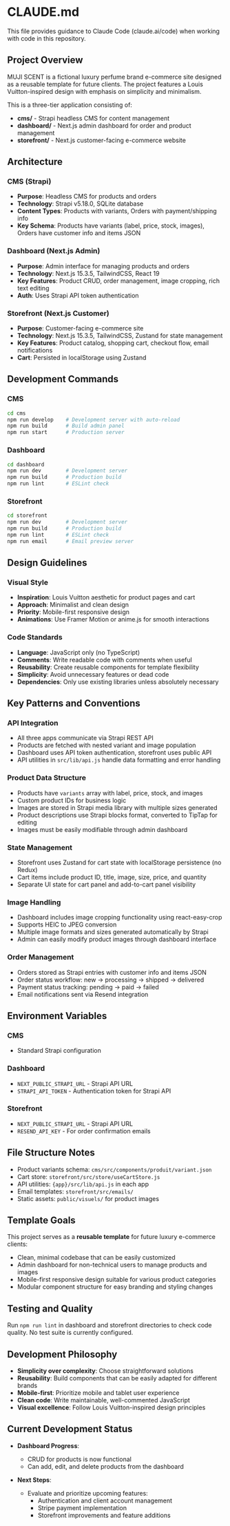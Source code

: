 # CLAUDE.md

This file provides guidance to Claude Code (claude.ai/code) when working with code in this repository.

## Project Overview

MUJI SCENT is a fictional luxury perfume brand e-commerce site designed as a reusable template for future clients. The project features a Louis Vuitton-inspired design with emphasis on simplicity and minimalism.

This is a three-tier application consisting of:
- **cms/** - Strapi headless CMS for content management
- **dashboard/** - Next.js admin dashboard for order and product management
- **storefront/** - Next.js customer-facing e-commerce website

## Architecture

### CMS (Strapi)
- **Purpose**: Headless CMS for products and orders
- **Technology**: Strapi v5.18.0, SQLite database
- **Content Types**: Products with variants, Orders with payment/shipping info
- **Key Schema**: Products have variants (label, price, stock, images), Orders have customer info and items JSON

### Dashboard (Next.js Admin)
- **Purpose**: Admin interface for managing products and orders
- **Technology**: Next.js 15.3.5, TailwindCSS, React 19
- **Key Features**: Product CRUD, order management, image cropping, rich text editing
- **Auth**: Uses Strapi API token authentication

### Storefront (Next.js Customer)
- **Purpose**: Customer-facing e-commerce site
- **Technology**: Next.js 15.3.5, TailwindCSS, Zustand for state management
- **Key Features**: Product catalog, shopping cart, checkout flow, email notifications
- **Cart**: Persisted in localStorage using Zustand

## Development Commands

### CMS
```bash
cd cms
npm run develop    # Development server with auto-reload
npm run build      # Build admin panel
npm run start      # Production server
```

### Dashboard
```bash
cd dashboard
npm run dev        # Development server
npm run build      # Production build
npm run lint       # ESLint check
```

### Storefront
```bash
cd storefront
npm run dev        # Development server
npm run build      # Production build
npm run lint       # ESLint check
npm run email      # Email preview server
```

## Design Guidelines

### Visual Style
- **Inspiration**: Louis Vuitton aesthetic for product pages and cart
- **Approach**: Minimalist and clean design
- **Priority**: Mobile-first responsive design
- **Animations**: Use Framer Motion or anime.js for smooth interactions

### Code Standards
- **Language**: JavaScript only (no TypeScript)
- **Comments**: Write readable code with comments when useful
- **Reusability**: Create reusable components for template flexibility
- **Simplicity**: Avoid unnecessary features or dead code
- **Dependencies**: Only use existing libraries unless absolutely necessary

## Key Patterns and Conventions

### API Integration
- All three apps communicate via Strapi REST API
- Products are fetched with nested variant and image population
- Dashboard uses API token authentication, storefront uses public API
- API utilities in `src/lib/api.js` handle data formatting and error handling

### Product Data Structure
- Products have `variants` array with label, price, stock, and images
- Custom product IDs for business logic
- Images are stored in Strapi media library with multiple sizes generated
- Product descriptions use Strapi blocks format, converted to TipTap for editing
- Images must be easily modifiable through admin dashboard

### State Management
- Storefront uses Zustand for cart state with localStorage persistence (no Redux)
- Cart items include product ID, title, image, size, price, and quantity
- Separate UI state for cart panel and add-to-cart panel visibility

### Image Handling
- Dashboard includes image cropping functionality using react-easy-crop
- Supports HEIC to JPEG conversion
- Multiple image formats and sizes generated automatically by Strapi
- Admin can easily modify product images through dashboard interface

### Order Management
- Orders stored as Strapi entries with customer info and items JSON
- Order status workflow: new → processing → shipped → delivered
- Payment status tracking: pending → paid → failed
- Email notifications sent via Resend integration

## Environment Variables

### CMS
- Standard Strapi configuration

### Dashboard
- `NEXT_PUBLIC_STRAPI_URL` - Strapi API URL
- `STRAPI_API_TOKEN` - Authentication token for Strapi API

### Storefront
- `NEXT_PUBLIC_STRAPI_URL` - Strapi API URL
- `RESEND_API_KEY` - For order confirmation emails

## File Structure Notes

- Product variants schema: `cms/src/components/produit/variant.json`
- Cart store: `storefront/src/store/useCartStore.js`
- API utilities: `{app}/src/lib/api.js` in each app
- Email templates: `storefront/src/emails/`
- Static assets: `public/visuels/` for product images

## Template Goals

This project serves as a **reusable template** for future luxury e-commerce clients:
- Clean, minimal codebase that can be easily customized
- Admin dashboard for non-technical users to manage products and images
- Mobile-first responsive design suitable for various product categories
- Modular component structure for easy branding and styling changes

## Testing and Quality

Run `npm run lint` in dashboard and storefront directories to check code quality. No test suite is currently configured.

## Development Philosophy

- **Simplicity over complexity**: Choose straightforward solutions
- **Reusability**: Build components that can be easily adapted for different brands
- **Mobile-first**: Prioritize mobile and tablet user experience
- **Clean code**: Write maintainable, well-commented JavaScript
- **Visual excellence**: Follow Louis Vuitton-inspired design principles

## Current Development Status

- **Dashboard Progress**:
  - CRUD for products is now functional
  - Can add, edit, and delete products from the dashboard

- **Next Steps**:
  - Evaluate and prioritize upcoming features:
    - Authentication and client account management
    - Stripe payment implementation
    - Storefront improvements and feature additions